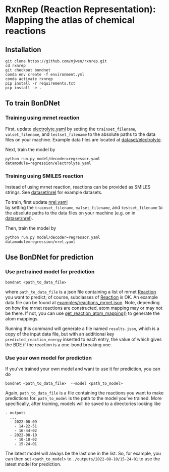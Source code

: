 # RxnRep (Reaction Representation): Mapping the atlas of chemical reactions


## Installation 

```shell
git clone https://github.com/mjwen/rxnrep.git
cd rxnrep
git checkout bondnet 
conda env create -f environment.yml
conda activate rxnrep
pip install -r requirements.txt
pip install -e . 
```

## To train BonDNet

### Training using mrnet reaction
First, update [electrolyte.yaml](./configs/datamodule/regression/electrolyte.yaml) 
by setting the `trainset_filename`, `valset_filename`, and `testset_filename` to the 
absolute paths to the data files on your machine. Example data files are located at 
[dataset/electrolyte](./dataset/electrolyte).

Next, train the model by 

```shell 
python run.py model/decoder=regressor.yaml datamodule=regression/electrolyte.yaml
```

### Training using SMILES reaction 

Instead of using mrnet reaction, reactions can be provided as SMILES strings. See 
 [dataset/nrel](./dataset/nrel) for example datasets. 

To train, first update [nrel.yaml](./configs/datamodule/regression/nrel.yaml)  
by setting the `trainset_filename`, `valset_filename`, and `testset_filename` to the 
absolute paths to the data files on your machine (e.g. on in [dataset/nrel](./dataset/nrel)). 

Then, train the model by 

```shell
python run.py model/decoder=regressor.yaml datamodule=regression/nrel.yaml
```


## Use BonDNet for prediction 

### Use pretrained model for prediction
```shell
bondnet <path_to_data_file> 
```

where `path_to_data_file` is a json file containing a list of mrnet 
[Reaction](https://github.com/materialsproject/mrnet/blob/84f4814a565753060d81cf18ab48e8f71fff6fd8/src/mrnet/core/reactions.py#L46) 
you want to predict; of course, subclasses of 
[Reaction](https://github.com/materialsproject/mrnet/blob/84f4814a565753060d81cf18ab48e8f71fff6fd8/src/mrnet/core/reactions.py#L46)
is OK.
An example data file can be found at [examples/reactions_mrnet.json](./examples/). 
Note, depending on how the mrnet reactions are constructed, atom mapping may or may not 
be there. If not, you can use 
[get_reaction_atom_mapping()](https://github.com/materialsproject/mrnet/blob/84f4814a565753060d81cf18ab48e8f71fff6fd8/src/mrnet/utils/reaction.py#L25)
to generate the atom mappings.

Running this command will generate a file named `results.json`, which is a copy of the 
input data file, but with an additional key `predicted_reaction_energy` inserted to each 
entry, the value of which gives the BDE if the reaction is a one-bond breaking one. 

### Use your own model for prediction

If you've trained your own model and want to use it for prediction, you can do

```shell
bondnet <path_to_data_file>  --model <path_to_model>
```

Again, `path_to_data_file` is a file containing the reactions you want to make 
predictions for. 
`path_to_model` is the path to the model you've trained. More specifically, 
after training, models will be saved to a directories looking like 
```plain
- outputs
  ... 
  - 2022-08-09
    - 14-22-51
    - 16-44-02
  - 2022-08-10
    - 10-10-02
    - 15-24-01
```
The latest model will always be the last one in the list. So, for example, you can 
then set `<path_to_model>` to `./outputs/2022-08-10/15-24-01` to use the latest model 
for 
prediction.
